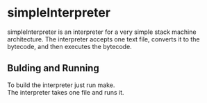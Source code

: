 # simpleInterpreter
simpleInterpreter is an interpreter for a very simple stack machine architecture. The interpreter accepts one text file, converts it to the bytecode, and then executes the bytecode.<br/>

## Bulding and Running
To build the interpreter just run make.<br/>
The interpreter takes one file and runs it.<br/>
